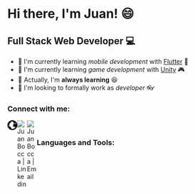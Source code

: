 # Hi there, I'm **Juan**! :smile:

## Full Stack Web Developer :computer:
- :seedling: I'm currently learning *mobile development* with [Flutter](https://flutter.dev/ "Flutter") :iphone:
- :seedling: I'm currently learning *game development* with [Unity](https://unity.com/ "Unity") :video_game:
- :seedling: Actually, I'm **always learning** :laughing:
- :telescope: I'm looking to formally work as *developer* :eyeglasses:

### Connect with me:
[<img align="left" alt="Juan Bocca | Portfolio" width="22px" src="https://raw.githubusercontent.com/iconic/open-iconic/master/svg/globe.svg" />](http://juanbocca.github.io "Juan Bocca | Portfolio")
[<img align="left" alt="Juan Bocca | Linkedin" width="22px" src="https://cdn.jsdelivr.net/npm/simple-icons@v3/icons/linkedin.svg" />](https://www.linkedin.com/in/juan-bocca/ "Juan Bocca | LinkedIn")
[<img align="left" alt="Juan Bocca | Email" width="22px" src="https://cdn.jsdelivr.net/npm/simple-icons@3.3.0/icons/mail-dot-ru.svg" />](mailto:juanbocca321@gmail.com "Juan Bocca | Email")

<br />

### Languages and Tools:
